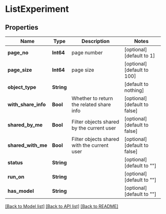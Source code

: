 # ListExperiment


## Properties
Name | Type | Description | Notes
------------ | ------------- | ------------- | -------------
**page_no** | **Int64** | page number | [optional] [default to 1]
**page_size** | **Int64** | page size | [optional] [default to 100]
**object_type** | **String** |  | [default to nothing]
**with_share_info** | **Bool** | Whether to return the related share info | [optional] [default to false]
**shared_by_me** | **Bool** | Filter objects shared by the current user | [optional] [default to false]
**shared_with_me** | **Bool** | Filter objects shared with the current user | [optional] [default to false]
**status** | **String** |  | [optional] [default to ""]
**run_on** | **String** |  | [optional] [default to ""]
**has_model** | **String** |  | [optional] [default to ""]


[[Back to Model list]](../README.md#models) [[Back to API list]](../README.md#api-endpoints) [[Back to README]](../README.md)



